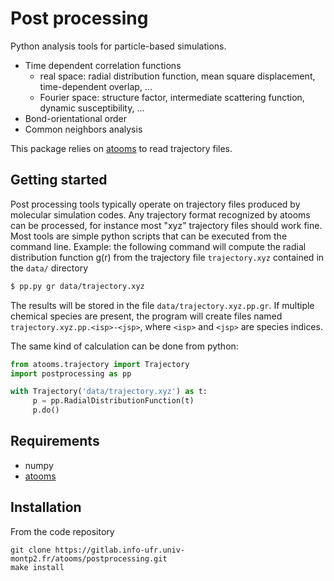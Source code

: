 Post processing
==================

Python analysis tools for particle-based simulations.

- Time dependent correlation functions
  - real space: radial distribution function, mean square displacement, time-dependent overlap, ...
  - Fourier space: structure factor, intermediate scattering function, dynamic susceptibility, ...
- Bond-orientational order
- Common neighbors analysis

This package relies on [atooms](https://gitlab.info-ufr.univ-montp2.fr/atooms/postprocessing.git) to read trajectory files.

Getting started
---------------

Post processing tools typically operate on trajectory files produced
by molecular simulation codes. Any trajectory format recognized by
atooms can be processed, for instance most "xyz" trajectory files should work fine. 
Most tools are simple python scripts that can
be executed from the command line. Example: the following command
will compute the radial distribution function g(r) from the trajectory
file `trajectory.xyz` contained in the `data/` directory

```bash
$ pp.py gr data/trajectory.xyz
```

The results will be stored in the file `data/trajectory.xyz.pp.gr`. If
multiple chemical species are present, the program will create files
named `trajectory.xyz.pp.<isp>-<jsp>`, where `<isp>` and `<jsp>` are
species indices.

The same kind of calculation can be done from python:

```python
from atooms.trajectory import Trajectory
import postprocessing as pp

with Trajectory('data/trajectory.xyz') as t:
     p = pp.RadialDistributionFunction(t)
     p.do()
```

Requirements
------------
- numpy
- [atooms](https://gitlab.info-ufr.univ-montp2.fr/atooms/postprocessing.git)

Installation
------------
From the code repository
```
git clone https://gitlab.info-ufr.univ-montp2.fr/atooms/postprocessing.git
make install
```